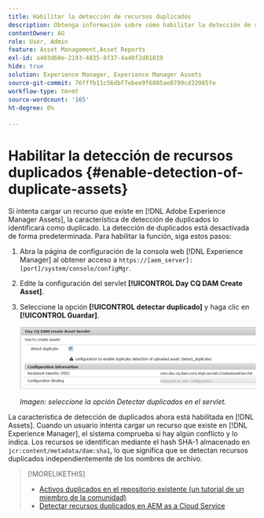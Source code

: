 ```yaml
---
title: Habilitar la detección de recursos duplicados
description: Obtenga información sobre cómo habilitar la detección de recursos duplicados en Experience Manager.
contentOwner: AG
role: User, Admin
feature: Asset Management,Asset Reports
exl-id: a403d60e-2193-4835-8f37-4a40f2d01819
hide: true
solution: Experience Manager, Experience Manager Assets
source-git-commit: 76fffb11c56dbf7ebee9f6805ae0799cd32985fe
workflow-type: tm+mt
source-wordcount: '165'
ht-degree: 0%

---
```


# Habilitar la detección de recursos duplicados {#enable-detection-of-duplicate-assets}

Si intenta cargar un recurso que existe en [!DNL Adobe Experience Manager Assets], la característica de detección de duplicados lo identificará como duplicado. La detección de duplicados está desactivada de forma predeterminada. Para habilitar la función, siga estos pasos:

1. Abra la página de configuración de la consola web [!DNL Experience Manager] al obtener acceso a `https://[aem_server]:[port]/system/console/configMgr`.
1. Edite la configuración del servlet **[!UICONTROL Day CQ DAM Create Asset]**.
1. Seleccione la opción **[!UICONTROL detectar duplicado]** y haga clic en **[!UICONTROL Guardar]**.

   ![Seleccione la opción de detección de duplicados en el servlet](assets/chlimage_1-377.png)

   *Imagen: seleccione la opción Detectar duplicados en el servlet.*

La característica de detección de duplicados ahora está habilitada en [!DNL Assets]. Cuando un usuario intenta cargar un recurso que existe en [!DNL Experience Manager], el sistema comprueba si hay algún conflicto y lo indica. Los recursos se identifican mediante el hash SHA-1 almacenado en `jcr:content/metadata/dam:sha1`, lo que significa que se detectan recursos duplicados independientemente de los nombres de archivo.

>[!MORELIKETHIS]
>
>* [Activos duplicados en el repositorio existente (un tutorial de un miembro de la comunidad)](https://experience-aem.blogspot.com/2019/06/aem-65-find-duplicate-assets-binaries-in-existing-repository.html)
>* [Detectar recursos duplicados en AEM as a Cloud Service](https://experienceleague.adobe.com/docs/experience-manager-cloud-service/content/assets/admin/detect-duplicate-assets.html?lang=es)
